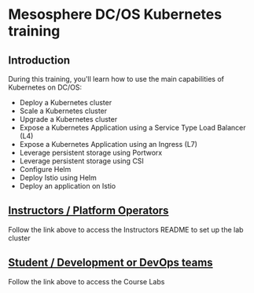 # Mesosphere DC/OS Kubernetes training

## Introduction

During this training, you'll learn how to use the main capabilities of Kubernetes on DC/OS:

- Deploy a Kubernetes cluster
- Scale a Kubernetes cluster
- Upgrade a Kubernetes cluster
- Expose a Kubernetes Application using a Service Type Load Balancer (L4)
- Expose a Kubernetes Application using an Ingress (L7)
- Leverage persistent storage using Portworx
- Leverage persistent storage using CSI
- Configure Helm
- Deploy Istio using Helm
- Deploy an application on Istio

## [Instructors / Platform Operators](https://github.com/ably77/dcos-kubernetes-training/tree/master/instructor.md)
Follow the link above to access the Instructors README to set up the lab cluster

## [Student / Development or DevOps teams](https://github.com/ably77/dcos-kubernetes-training/tree/master/labs)
Follow the link above to access the Course Labs
